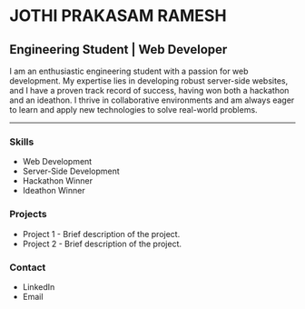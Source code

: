 # JOTHI PRAKASAM RAMESH

## Engineering Student | Web Developer

I am an enthusiastic engineering student with a passion for web development. My expertise lies in developing robust server-side websites, and I have a proven track record of success, having won both a hackathon and an ideathon. I thrive in collaborative environments and am always eager to learn and apply new technologies to solve real-world problems.

---

### Skills
- Web Development
- Server-Side Development
- Hackathon Winner
- Ideathon Winner

### Projects
- Project 1 - Brief description of the project.
- Project 2 - Brief description of the project.

### Contact
- LinkedIn
- Email
